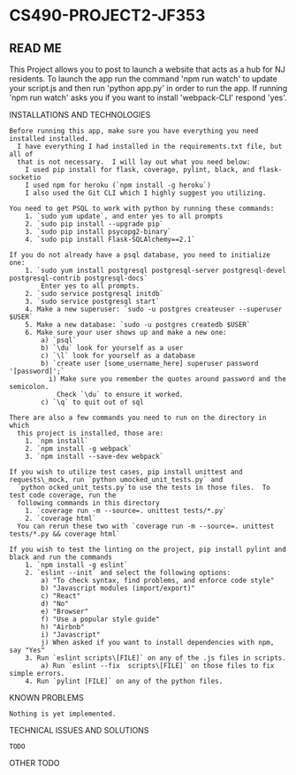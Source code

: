 # CS490-PROJECT2-JF353

## READ ME

  This Project allows you to post to launch a website that acts as a hub for NJ
    residents.
  To launch the app run the command 'npm run watch' to update your script.js and
    then run 'python app.py' in order to run the app.
    If running 'npm run watch' asks you if you want to install 'webpack-CLI'
      respond 'yes'.
  
  
  INSTALLATIONS AND TECHNOLOGIES
  
    Before running this app, make sure you have everything you need installed installed.  
      I have everything I had installed in the requirements.txt file, but all of 
      that is not necessary.  I will lay out what you need below:
        I used pip install for flask, coverage, pylint, black, and flask-socketio
        I used npm for heroku (`npm install -g heroku`)
        I also used the Git CLI which I highly suggest you utilizing.
        
    You need to get PSQL to work with python by running these commands:
        1. `sudo yum update`, and enter yes to all prompts    
        2. `sudo pip install --upgrade pip`  
        3. `sudo pip install psycopg2-binary`    
        4. `sudo pip install Flask-SQLAlchemy==2.1`
        
    If you do not already have a psql database, you need to initialize one:
        1. `sudo yum install postgresql postgresql-server postgresql-devel postgresql-contrib postgresql-docs`    
            Enter yes to all prompts.    
        2. `sudo service postgresql initdb`  
        3. `sudo service postgresql start`    
        4. Make a new superuser: `sudo -u postgres createuser --superuser $USER` 
        5. Make a new database: `sudo -u postgres createdb $USER`   
        6. Make sure your user shows up and make a new one:    
            a) `psql`    
            b) `\du` look for yourself as a user    
            c) `\l` look for yourself as a database 
            b) `create user [some_username_here] superuser password '[password]';` 
              i) Make sure you remember the quotes around password and the semicolon. 
                Check `\du` to ensure it worked.
            c) `\q` to quit out of sql
            
    There are also a few commands you need to run on the directory in which 
      this project is installed, those are:
        1. `npm install`
        2. `npm install -g webpack`
        3. `npm install --save-dev webpack`
    
    If you wish to utilize test cases, pip install unittest and requests\_mock, run `python umocked_unit_tests.py` and
      `python ocked_unit_tests.py`to use the tests in those files.  To test code coverage, run the
      following commands in this directory
        1. `coverage run -m --source=. unittest tests/*.py`
        2. `coverage html`
      You can rerun these two with `coverage run -m --source=. unittest tests/*.py && coverage html`
    
    If you wish to test the linting on the project, pip install pylint and black and run the commands
        1. `npm install -g eslint`
        2. `eslint --init` and select the following options:
            a) "To check syntax, find problems, and enforce code style"
            b) "Javascript modules (import/export)"
            c) "React"
            d) "No"
            e) "Browser"
            f) "Use a popular style guide"
            h) "Airbnb"
            i) "Javascript"
            j) When asked if you want to install dependencies with npm, say "Yes"
        3. Run `eslint scripts\[FILE]` on any of the .js files in scripts.
            a) Run `eslint --fix  scripts\[FILE]` on those files to fix simple errors.
        4. Run `pylint [FILE]` on any of the python files.
        
        
  
  KNOWN PROBLEMS
  
    Nothing is yet implemented.
    
  
  TECHNICAL ISSUES AND SOLUTIONS
  
    TODO
    
  OTHER
    TODO
